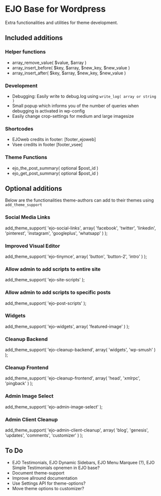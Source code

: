 # EJO Base for Wordpress
Extra functionalities and utilities for theme development. 

## Included additions

### Helper functions
* array_remove_value( $value, $array ) 
* array_insert_before( $key, $array, $new_key, $new_value ) 
* array_insert_after( $key, $array, $new_key, $new_value )

### Development
* Debugging: Easily write to debug.log using `write_log( array or string )`
* Small popup which informs you of the number of queries when debugging is activated in wp-config
* Easily change crop-settings for medium and large imagesize

### Shortcodes
* EJOweb credits in footer: [footer_ejoweb]
* Vsee credits in footer [footer_vsee]

### Theme Functions
* ejo_the_post_summary( optional $post_id )
* ejo_get_post_summary( optional $post_id )

## Optional additions
Below are the functionalities theme-authors can add to their themes using `add_theme_support`

### Social Media Links
add_theme_support( 'ejo-social-links', array( 'facebook', 'twitter', 'linkedin', 'pinterest', 'instagram', 'googleplus', 'whatsapp'	) );

### Improved Visual Editor
add_theme_support( 'ejo-tinymce', array( 'button', 'button-2', 'intro' ) );

### Allow admin to add scripts to entire site
add_theme_support( 'ejo-site-scripts' );

### Allow admin to add scripts to specific posts
add_theme_support( 'ejo-post-scripts' );

### Widgets
add_theme_support( 'ejo-widgets', array( 'featured-image' ) );

### Cleanup Backend
add_theme_support( 'ejo-cleanup-backend', array( 'widgets', 'wp-smush' ) );

### Cleanup Frontend
add_theme_support( 'ejo-cleanup-frontend', array( 'head', 'xmlrpc', 'pingback' ) );

### Admin Image Select
add_theme_support( 'ejo-admin-image-select' );

### Admin Client Cleanup
add_theme_support( 'ejo-admin-client-cleanup', array( 'blog', 'genesis', 'updates', 'comments', 'customizer' ) );


## To Do
* EJO Testimonials, EJO Dynamic Sidebars, EJO Menu Marquee (?), EJO Simple Testimonials opnemen in EJO base?
* Document theme-support
* Improve allround documentation
* Use Settings API for theme-options?
* Move theme options to customizer?
